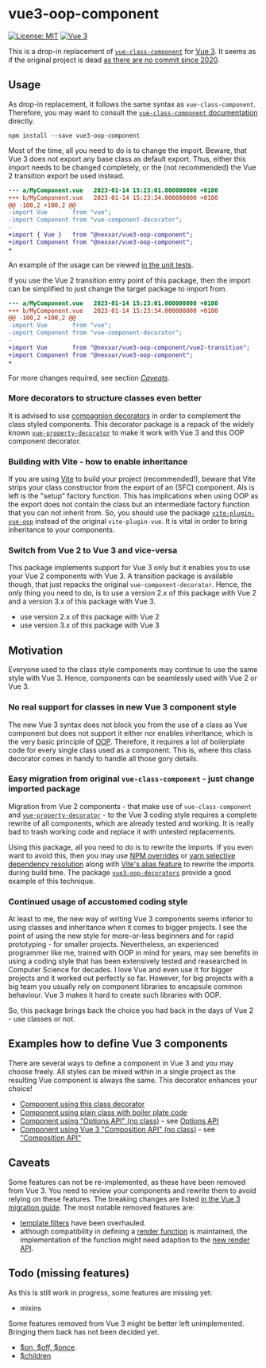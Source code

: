 vue3-oop-component
==================

[![License: MIT](https://img.shields.io/badge/License-MIT-yellow.svg)](https://opensource.org/licenses/MIT)
[![Vue 3](https://img.shields.io/badge/vue-%3E=3.0.0-blue.svg)](https://vuejs.org/)

This is a drop-in replacement of [`vue-class-component`](https://github.com/vuejs/vue-class-component) for
[Vue 3](https://vuejs.org/). It seems as if the original project is dead [as there are no commit since 2020](https://github.com/vuejs/vue-class-component/commits/master).




Usage
------

As drop-in replacement, it follows the same syntax as `vue-class-component`. Therefore, you may want to consult
the [`vue-class-component` documentation](https://class-component.vuejs.org/) directly.

```
npm install --save vue3-oop-component
```


Most of the time, all you need to do is to change the import. Beware, that Vue 3 does not export any base class
as default export. Thus, either this import needs to be changed completely, or the (not recommended) the Vue 2
transition export be used instead.

```diff
--- a/MyComponent.vue	2023-01-14 15:23:01.000000000 +0100
+++ b/MyComponent.vue	2023-01-14 15:23:34.000000000 +0100
@@ -100,2 +100,2 @@
-import Vue       from "vue";
-import Component from "vue-component-decorator";
-
+import { Vue }   from "@nexxar/vue3-oop-component";
+import Component from "@nexxar/vue3-oop-component";
+
```

An example of the usage can be viewed [in the unit tests](./tree/main/test/vue/test-components/MessageTextAsDecoratedClass.vue). 


If you use the Vue 2 transition entry point of this package, then the import can be simplified to just change the
target package to import from.

```diff
--- a/MyComponent.vue	2023-01-14 15:23:01.000000000 +0100
+++ b/MyComponent.vue	2023-01-14 15:23:34.000000000 +0100
@@ -100,2 +100,2 @@
-import Vue       from "vue";
-import Component from "vue-component-decorator";
-
+import Vue       from "@nexxar/vue3-oop-component/vue2-transition";
+import Component from "@nexxar/vue3-oop-component";
+
```

For more changes required, see section [*Caveats*](caveats).


### More decorators to structure classes even better

It is advised to use [compagnion decorators](https://github.com/nexxar/vue3-oop-decorators) in order to complement
the class styled components. This decorator package is a repack of the widely known
[`vue-property-decorator`](https://github.com/kaorun343/vue-property-decorator) to make it work with Vue 3 and
this OOP component decorator.



### Building with Vite - how to enable inheritance

If you are using [Vite](https://vitejs.dev/) to build your project (recommended!), beware that Vite strips your
class constructor from the export of an (SFC) component. Als is left is the "setup" factory function. This has
implications when using OOP as the export does not contain the class but an intermediate factory function that you
can not inherit from. So, you should use the package
[`vite-plugin-vue-oop`](https://www.npmjs.com/package/@firecoder-com/vite-plugin-vue-oop) instead of the original
`vite-plugin-vue`. It is vital in order to bring inheritance to your components.



### Switch from Vue 2 to Vue 3 and vice-versa

This package implements support for Vue 3 only but it enables you to use your Vue 2 components with Vue 3. A 
transition package is available though, that just repacks the original `vue-component-decorator`. Hence, the only
thing you need to do, is to use a version 2.x of this package with Vue 2 and a version 3.x of this package with
Vue 3.


- use version 2.x of this package with Vue 2
- use version 3.x of this package with Vue 3




Motivation
----------

Everyone used to the class style components may continue to use the same style with Vue 3. Hence, components can be
seamlessly used with Vue 2 or Vue 3.



### No real support for classes in new Vue 3 component style

The new Vue 3 syntax does not block you from the use of a class as Vue component but does not support it either nor
enables inheritance, which is the very basic principle of
[OOP](https://en.wikipedia.org/wiki/Object-oriented_programming). Therefore, it requires a lot of boilerplate code
for every single class used as a component. This is, where this class decorator comes in handy to handle all those
gory details.



### Easy migration from original `vue-class-component` - just change imported package

Migration from Vue 2 components - that make use of `vue-class-component` and 
[`vue-property-decorator`](https://github.com/kaorun343/vue-property-decorator) - to the Vue 3 coding style requires
a complete rewrite of all components, which are already tested and working. It is really bad to trash working code
and replace it with untested replacements.

Using this package, all you need to do is to rewrite the imports. If you even want to avoid this, then you may
use [NPM overrides](https://docs.npmjs.com/cli/v8/configuring-npm/package-json#overrides)
or [yarn selective dependency resolution](https://classic.yarnpkg.com/lang/en/docs/selective-version-resolutions/) 
along with [Vite's alias feature](https://vitejs.dev/config/shared-options.html#resolve-alias)
to rewrite the imports during build time. The package 
[`vue3-oop-decorators`](https://github.com/nexxar/vue3-oop-decorators) provide a good example of this technique.




### Continued usage of accustomed coding style

At least to me, the new way of writing Vue 3 components seems inferior to using classes and inheritance when it comes
to bigger projects. I see the point of using the new style for more-or-less beginners and for rapid prototyping -
for smaller projects. Nevertheless, an experienced programmer like me, trained with OOP in mind for years, may see
benefits in using a coding style that has been extensively tested and reasearched in Computer Science for decades. I
love Vue and even use it for bigger projects and it worked out perfectly so far. However, for big projects with a
big team you usually rely on component libraries to encapsule common behaviour. Vue 3 makes it hard to create such
libraries with OOP.

So, this package brings back the choice you had back in the days of Vue 2 - use classes or not.




Examples how to define Vue 3 components
---------------------------------------

There are several ways to define a component in Vue 3 and you may choose freely. All styles can be mixed within in a single project as the resulting Vue component is always the same. This decorator enhances your choice!

* [Component using this class decorator](./test/vue/test-components/MessageTextAsDecoratedClass.vue)
* [Component using plain class with boiler plate code](./test/vue/test-components/MessageTextAsClass.vue)
* [Component using "Options API" (no class)](./test/vue/test-components/MessageTextWithDefineComponent.vue) - see [Options API](https://guide.vueframework.com/api/options-api.html)
* [Component using Vue 3 "Composition API" (no class)](./test/vue/test-components/MessageTextWithScriptSetup.vue) - see ["Composition API"](https://vuejs.org/api/composition-api-setup.html)




Caveats
--------

Some features can not be re-implemented, as these have been removed from Vue 3. You need to review your components
and rewrite them to avoid relying on these features. The breaking changes are listed
[in the Vue 3 migration guide](https://v3-migration.vuejs.org/breaking-changes/). The most notable removed features are:

- [template filters](https://v3-migration.vuejs.org/breaking-changes/filters.html) have been overhauled.
- although compatibility in defining a [render function](https://v2.vuejs.org/v2/guide/render-function.html) 
    is maintained, the implementation of the function might need adaption to the
    [new render API](https://v3-migration.vuejs.org/breaking-changes/render-function-api.html).




Todo (missing features)
-----------------------

As this is still work in progress, some features are missing yet:

- mixins

Some features removed from Vue 3 might be better left unimplemented. Bringing them back has not been decided yet.

- [$on, $off, $once](https://v3-migration.vuejs.org/breaking-changes/events-api.html). 
- [$children](https://v3-migration.vuejs.org/breaking-changes/children.html)



